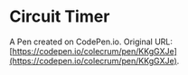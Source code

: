 # Circuit Timer

A Pen created on CodePen.io. Original URL: [https://codepen.io/colecrum/pen/KKgGXJe](https://codepen.io/colecrum/pen/KKgGXJe).



